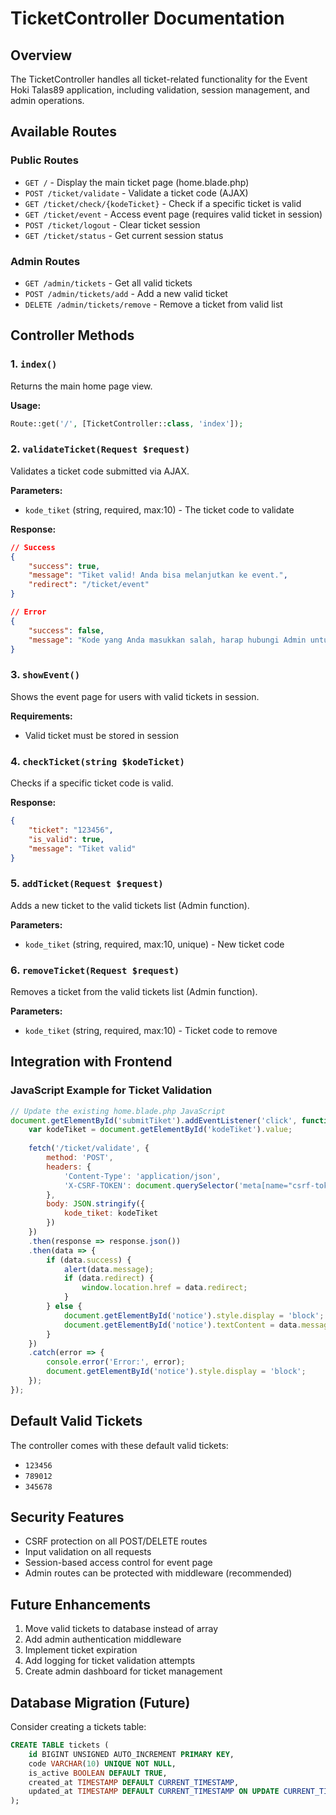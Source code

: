 # TicketController Documentation

## Overview
The TicketController handles all ticket-related functionality for the Event Hoki Talas89 application, including validation, session management, and admin operations.

## Available Routes

### Public Routes
- `GET /` - Display the main ticket page (home.blade.php)
- `POST /ticket/validate` - Validate a ticket code (AJAX)
- `GET /ticket/check/{kodeTicket}` - Check if a specific ticket is valid
- `GET /ticket/event` - Access event page (requires valid ticket in session)
- `POST /ticket/logout` - Clear ticket session
- `GET /ticket/status` - Get current session status

### Admin Routes
- `GET /admin/tickets` - Get all valid tickets
- `POST /admin/tickets/add` - Add a new valid ticket
- `DELETE /admin/tickets/remove` - Remove a ticket from valid list

## Controller Methods

### 1. `index()`
Returns the main home page view.

**Usage:**
```php
Route::get('/', [TicketController::class, 'index']);
```

### 2. `validateTicket(Request $request)`
Validates a ticket code submitted via AJAX.

**Parameters:**
- `kode_tiket` (string, required, max:10) - The ticket code to validate

**Response:**
```json
// Success
{
    "success": true,
    "message": "Tiket valid! Anda bisa melanjutkan ke event.",
    "redirect": "/ticket/event"
}

// Error
{
    "success": false,
    "message": "Kode yang Anda masukkan salah, harap hubungi Admin untuk mendapatkan kode tiket!"
}
```

### 3. `showEvent()`
Shows the event page for users with valid tickets in session.

**Requirements:**
- Valid ticket must be stored in session

### 4. `checkTicket(string $kodeTicket)`
Checks if a specific ticket code is valid.

**Response:**
```json
{
    "ticket": "123456",
    "is_valid": true,
    "message": "Tiket valid"
}
```

### 5. `addTicket(Request $request)`
Adds a new ticket to the valid tickets list (Admin function).

**Parameters:**
- `kode_tiket` (string, required, max:10, unique) - New ticket code

### 6. `removeTicket(Request $request)`
Removes a ticket from the valid tickets list (Admin function).

**Parameters:**
- `kode_tiket` (string, required, max:10) - Ticket code to remove

## Integration with Frontend

### JavaScript Example for Ticket Validation
```javascript
// Update the existing home.blade.php JavaScript
document.getElementById('submitTiket').addEventListener('click', function () {
    var kodeTiket = document.getElementById('kodeTiket').value;
    
    fetch('/ticket/validate', {
        method: 'POST',
        headers: {
            'Content-Type': 'application/json',
            'X-CSRF-TOKEN': document.querySelector('meta[name="csrf-token"]').getAttribute('content')
        },
        body: JSON.stringify({
            kode_tiket: kodeTiket
        })
    })
    .then(response => response.json())
    .then(data => {
        if (data.success) {
            alert(data.message);
            if (data.redirect) {
                window.location.href = data.redirect;
            }
        } else {
            document.getElementById('notice').style.display = 'block';
            document.getElementById('notice').textContent = data.message;
        }
    })
    .catch(error => {
        console.error('Error:', error);
        document.getElementById('notice').style.display = 'block';
    });
});
```

## Default Valid Tickets
The controller comes with these default valid tickets:
- `123456`
- `789012` 
- `345678`

## Security Features
- CSRF protection on all POST/DELETE routes
- Input validation on all requests
- Session-based access control for event page
- Admin routes can be protected with middleware (recommended)

## Future Enhancements
1. Move valid tickets to database instead of array
2. Add admin authentication middleware
3. Implement ticket expiration
4. Add logging for ticket validation attempts
5. Create admin dashboard for ticket management

## Database Migration (Future)
Consider creating a tickets table:
```sql
CREATE TABLE tickets (
    id BIGINT UNSIGNED AUTO_INCREMENT PRIMARY KEY,
    code VARCHAR(10) UNIQUE NOT NULL,
    is_active BOOLEAN DEFAULT TRUE,
    created_at TIMESTAMP DEFAULT CURRENT_TIMESTAMP,
    updated_at TIMESTAMP DEFAULT CURRENT_TIMESTAMP ON UPDATE CURRENT_TIMESTAMP
);
```